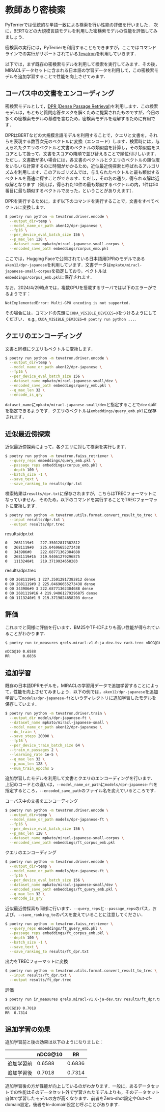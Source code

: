 # 教師あり密検索

PyTerrierでは伝統的な単語一致による検索を行い性能の評価を行いました．
次に，BERTなどの大規模言語モデルを利用した密検索モデルの性能を評価してみましょう．

密検索の実行には，PyTerrierを利用することもできますが，ここではコマンドラインでの実行がサポートされている[Tevatron](https://github.com/texttron/tevatron/)を利用していきます．

以下では，まず既存の密検索モデルを利用して検索を実行してみます．その後，MIRACLデータセットに含まれる日本語の学習データを利用して，この密検索モデルを追加学習することで性能を向上させてみます．

## コーパス中の文書をエンコーディング

密検索モデルとして，[DPR (Dense Passage Retrieval)](https://arxiv.org/abs/2004.04906)を利用します．この検索モデルは，もともと質問応答タスクを解くために提案されたものですが，今日の多くの密検索モデルの基礎を含むため，密検索モデルを理解するために有用です．

DPRはBERTなどの大規模言語モデルを利用することで，クエリと文書を，それらを表現する数百次元のベクトルに変換（エンコード）します．検索時には，与えられたクエリのベクトルと文書のベクトルの類似度を計算し，その類似度をスコアとして扱って，文書をスコアの降順で並び替えることで順位付けしいます．ただし，文書数が多い場合には，各文書のベクトルとクエリのベクトルの類似度をいちいち計算するのに時間がかかるため，近似最近傍探索と呼ばれるアルゴリズムを利用します．このアルゴリズムでは，与えられたベクトルと最も類似するベクトルを高速に探すことができます．ただし，その名の通り，得られる解は近似解となります（例えば，得られた10件の最も類似するベクトルの内，1件は50番目に最も類似するベクトルであった，ということがありえます）．

DPRを実行するために，まず以下のコマンドを実行することで，文書をすべてベクトルに変換します．

```bash
$ poetry run python -m tevatron.driver.encode \
  --output_dir=temp \
  --model_name_or_path aken12/dpr-japanese \
  --fp16 \
  --per_device_eval_batch_size 156 \
  --p_max_len 128 \
  --dataset_name mpkato/miracl-japanese-small-corpus \
  --encoded_save_path embeddings/corpus_emb.pkl
```

ここでは，Hugging Faceで公開されている日本語用DPRのモデルである`aken12/dpr-japanese`を利用しています．文書データは`mpkato/miracl-japanese-small-corpus`を指定しており，ベクトルは`embeddings/corpus_emb.pkl`に保存されます．

なお，2024/4/29時点では，複数GPUを搭載するサーバでは以下のエラーがでるようです：
```
NotImplementedError: Multi-GPU encoding is not supported.
```
その場合には，コマンドの先頭に`CUDA_VISIBLE_DEVICES=0`をつけるようにしてください．
e.g., `CUDA_VISIBLE_DEVICES=0 poetry run python ...`.


## クエリのエンコーディング

文書と同様にクエリもベクトルに変換します．

```bash
$ poetry run python -m tevatron.driver.encode \
  --output_dir=temp \
  --model_name_or_path aken12/dpr-japanese \
  --fp16 \
  --per_device_eval_batch_size 156 \
  --dataset_name mpkato/miracl-japanese-small/dev \
  --encoded_save_path embeddings/query_emb.pkl \
  --q_max_len 32 \
  --encode_is_qry
```

`dataset_name`に`mpkato/miracl-japanese-small/dev`と指定することで`dev` splitを指定できるようです．クエリのベクトルは`embeddings/query_emb.pkl`に保存されます．

## 近似最近傍探索

近似最近傍探索によって，各クエリに対して検索を実行します．

```bash
$ poetry run python -m tevatron.faiss_retriever \
  --query_reps embeddings/query_emb.pkl \
  --passage_reps embeddings/corpus_emb.pkl \
  --depth 100 \
  --batch_size -1 \
  --save_text \
  --save_ranking_to results/dpr.txt
```

検索結果は`results/dpr.txt`に保存されますが，こちらはTRECフォーマットになっていません．そのため，以下のコマンドを実行することでTRECフォーマットに変換します．

```bash
$ poetry run python -m tevatron.utils.format.convert_result_to_trec \
  --input results/dpr.txt \
  --output results/dpr.trec
```

results/dpr.txt
```txt
0	2681119#1	227.35012817382812
0	2681119#0	225.04696655273438
0	343986#0	222.68771362304688
0	2681119#16	219.94061279296875
0	1113240#1	219.3719024658203
```

results/dpr.trec
```txt
0 Q0 2681119#1 1 227.35012817382812 dense
0 Q0 2681119#0 2 225.04696655273438 dense
0 Q0 343986#0 3 222.68771362304688 dense
0 Q0 2681119#16 4 219.94061279296875 dense
0 Q0 1113240#1 5 219.3719024658203 dense
```

## 評価

これまでと同様に評価を行います．BM25やTF-IDFよりも高い性能が得られていることがわかります．

```bash
$ poetry run ir_measures qrels.miracl-v1.0-ja-dev.tsv rank.trec nDCG@10 RR
```

```bash
nDCG@10 0.6588
RR      0.6836
```

## 追加学習

既存の日本語DPRモデルを，MIRACLの学習用データで追加学習することによって，性能を向上させてみましょう．以下の例では，`aken12/dpr-japanese`を追加学習して`models/dpr-japanese-ft`というディレクトリに追加学習したモデルを保存しています．

```bash
$ poetry run python -m tevatron.driver.train \
  --output_dir models/dpr-japanese-ft \
  --dataset_name mpkato/miracl-japanese-small \
  --model_name_or_path aken12/dpr-japanese \
  --do_train \
  --save_steps 20000 \
  --fp16 \
  --per_device_train_batch_size 64 \
  --train_n_passages 2 \
  --learning_rate 1e-5 \
  --q_max_len 32 \
  --p_max_len 128 \
  --num_train_epochs 5
```

追加学習したモデルを利用して文書とクエリのエンコーディングを行います．
上記のコードとの違いは，`--model_name_or_path`に`models/dpr-japanese-ft`を指定するところ，`--encoded_save_path`のファイル名を変えているところです．

コーパス中の文書をエンコーディング
```bash
$ poetry run python -m tevatron.driver.encode \
  --output_dir=temp \
  --model_name_or_path models/dpr-japanese-ft \
  --fp16 \
  --per_device_eval_batch_size 156 \
  --p_max_len 128 \
  --dataset_name mpkato/miracl-japanese-small-corpus \
  --encoded_save_path embeddings/ft_corpus_emb.pkl
```

クエリのエンコーディング
```bash
$ poetry run python -m tevatron.driver.encode \
  --output_dir=temp \
  --model_name_or_path models/dpr-japanese-ft \
  --fp16 \
  --per_device_eval_batch_size 156 \
  --dataset_name mpkato/miracl-japanese-small/dev \
  --encoded_save_path embeddings/ft_query_emb.pkl \
  --q_max_len 32 \
  --encode_is_qry
```

近似最近傍探索も同様に行います．`--query_reps`と`--passage_reps`のパス，および，`--save_ranking_to`のパスを変えていることに注意してください．
```bash
$ poetry run python -m tevatron.faiss_retriever \
  --query_reps embeddings/ft_query_emb.pkl \
  --passage_reps embeddings/ft_corpus_emb.pkl \
  --depth 100 \
  --batch_size -1 \
  --save_text \
  --save_ranking_to results/ft_dpr.txt
```

出力をTRECフォーマットに変換
```bash
$ poetry run python -m tevatron.utils.format.convert_result_to_trec \
  --input results/ft_dpr.txt \
  --output results/ft_dpr.trec
```

評価
```bash
$ poetry run ir_measures qrels.miracl-v1.0-ja-dev.tsv results/ft_dpr.trec nDCG@10 RR
```

```bash
nDCG@10	0.7018
RR	0.7314
```


## 追加学習の効果

追加学習前と後の効果は以下のようになりました：

|  | nDCG@10 | RR |
| ---- | ---- | ---- |
| 追加学習前 | 0.6588 | 0.6836 |
| 追加学習後 | 0.7018 | 0.7314 |

追加学習後の方が性能が向上しているのがわかります．一般に，あるデータセットでの性能はそのデータセット外で学習されたモデルよりも，そのデータセット自体で学習したモデルの方が高くなります．前者をZero-shot設定やOut-of-domain設定，後者をIn-domain設定と呼ぶことがあります．